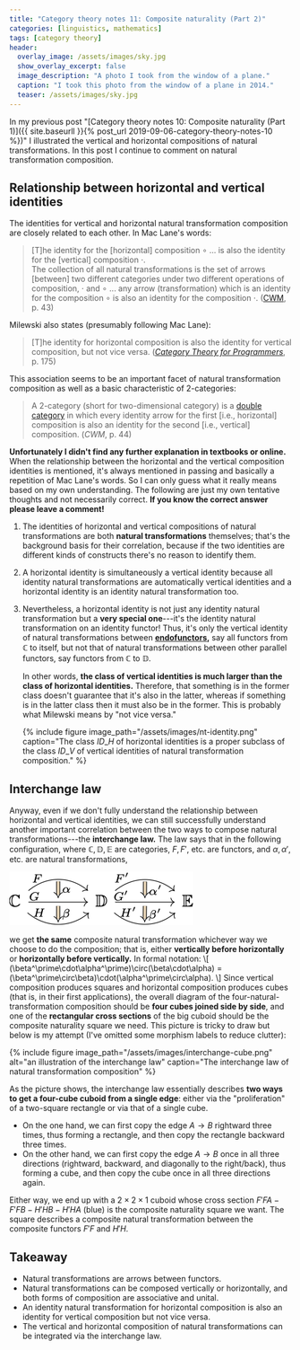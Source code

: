 ```yaml
---
title: "Category theory notes 11: Composite naturality (Part 2)"
categories: [linguistics, mathematics]
tags: [category theory]
header:
  overlay_image: /assets/images/sky.jpg
  show_overlay_excerpt: false
  image_description: "A photo I took from the window of a plane."
  caption: "I took this photo from the window of a plane in 2014."
  teaser: /assets/images/sky.jpg
---
```


In my previous post "[Category theory notes 10: Composite naturality (Part 1)]({{ site.baseurll }}{% post_url 2019-09-06-category-theory-notes-10 %})" I illustrated the vertical and horizontal compositions of natural transformations. In this post I continue to comment on natural transformation composition.

## Relationship between horizontal and vertical identities
The identities for vertical and horizontal natural transformation composition are closely related to each other. In Mac Lane's words:
> [T]he identity for the [horizontal] composition $\circ$ ... is also the identity for the [vertical] composition $\cdot.$<br>
The collection of all natural transformations is the set of arrows [between] two different categories under two different operations of composition, $\cdot$ and $\circ$ ... any arrow (transformation) which is an identity for the composition $\circ$ is also an identity for the composition $\cdot.$  ([CWM](https://books.google.co.uk/books?id=MXboNPdTv7QC&source=gbs_book_other_versions), p.&nbsp;43)

Milewski also states (presumably following Mac Lane):
>[T]he identity for horizontal composition is also the identity for vertical composition, but not vice versa. ([_Category Theory for Programmers_](https://books.google.co.uk/books/about/Category_Theory_for_Programmers.html?id=ZaP-swEACAAJ&redir_esc=y), p.&nbsp;175)

This association seems to be an important facet of natural transformation composition as well as a basic characteristic of 2-categories:
>A 2-category (short for two-dimensional category) is a [double category](https://ncatlab.org/nlab/show/double+category) in which every identity arrow for the first [i.e., horizontal] composition is also an identity for the second [i.e., vertical] composition. (_CWM_, p.&nbsp;44)

**Unfortunately I didn't find any further explanation in textbooks or online.** When the relationship between the horizontal and the vertical composition identities is mentioned, it's always mentioned in passing and basically a repetition of Mac Lane's words. So I can only guess what it really means based on my own understanding. The following are just my own tentative thoughts and not necessarily correct. **If you know the correct answer please leave a comment!**
1. The identities of horizontal and vertical compositions of natural transformations are both **natural transformations** themselves; that's the background basis for their correlation, because if the two identities are different kinds of constructs there's no reason to identify them.
2. A horizontal identity is simultaneously a vertical identity because all identity natural transformations are automatically vertical identities and a horizontal identity is an identity natural transformation too.
3. Nevertheless, a horizontal identity is not just any identity natural transformation but a **very special one**---it's the identity natural transformation on an identity functor! Thus, it's only the vertical identity of natural transformations between **[endofunctors](https://ncatlab.org/nlab/show/endofunctor),** say all functors from $\mathbb{C}$ to itself, but not that of natural transformations between other parallel functors, say functors from $\mathbb{C}$ to $\mathbb{D}.$

   In other words, **the class of vertical identities is much larger than the class of horizontal identities.** Therefore, that something is in the former class doesn't guarantee that it's also in the latter, whereas if something is in the latter class then it must also be in the former. This is probably what Milewski means by "not vice versa."

   {% include figure image_path="/assets/images/nt-identity.png" caption="The class $ID\_H$ of horizontal identities is a proper subclass of the class $ID\_V$ of vertical identities of natural transformation composition." %}

## Interchange law
Anyway, even if we don't fully understand the relationship between horizontal and vertical identities, we can still successfully understand another important correlation between the two ways to compose natural transformations---the **interchange law.** The law says that in the following configuration, where $\mathbb{C}, \mathbb{D}, \mathbb{E}$ are categories, $F, F',$ etc. are functors, and $\alpha, \alpha',$ etc. are natural transformations,

![interchange law](/assets/images/interchange-law.png)

we get **the same** composite natural transformation whichever way we choose to do the composition; that is, either **vertically before horizontally** or **horizontally before vertically.** In formal notation:
\\[ (\beta^\prime\cdot\alpha^\prime)\circ(\beta\cdot\alpha) = (\beta^\prime\circ\beta)\cdot(\alpha^\prime\circ\alpha). \\]
Since vertical composition produces squares and horizontal composition produces cubes (that is, in their first applications), the overall diagram of the four-natural-transformation composition should be **four cubes joined side by side**, and one of the **rectangular cross sections** of the big cuboid should be the composite naturality square we need. This picture is tricky to draw but below is my attempt (I've omitted some morphism labels to reduce clutter):

{% include figure image_path="/assets/images/interchange-cube.png" alt="an illustration of the interchange law" caption="The interchange law of natural transformation composition" %}

As the picture shows, the interchange law essentially describes **two ways to get a four-cube cuboid from a single edge**: either via the "proliferation" of a two-square rectangle or via that of a single cube.
- On the one hand, we can first copy the edge $A\rightarrow B$ rightward three times, thus forming a rectangle, and then copy the rectangle backward three times.
- On the other hand, we can first copy the edge $A\rightarrow B$ once in all three directions (rightward, backward, and diagonally to the right/back), thus forming a cube, and then copy the cube once in all three directions again.

Either way, we end up with a $2\times2\times1$ cuboid whose cross section $F'FA - F'FB - H'HB - H'HA$ (blue) is the composite naturality square we want. The square describes a composite natural transformation between the composite functors $F'F$ and $H'H.$

## Takeaway
- Natural transformations are arrows between functors.
- Natural transformations can be composed vertically or horizontally, and both forms of composition are associative and unital.
- An identity natural transformation for horizontal composition is also an identity for vertical composition but not vice versa.
- The vertical and horizontal composition of natural transformations can be integrated via the interchange law.
